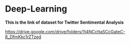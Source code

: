 # Deep-Learning

**This is the link of dataset for Twitter Sentimental Analysis**

https://drive.google.com/drive/folders/1t4NCcttaSCcGateC-8_DfmKkc1rZTzed

